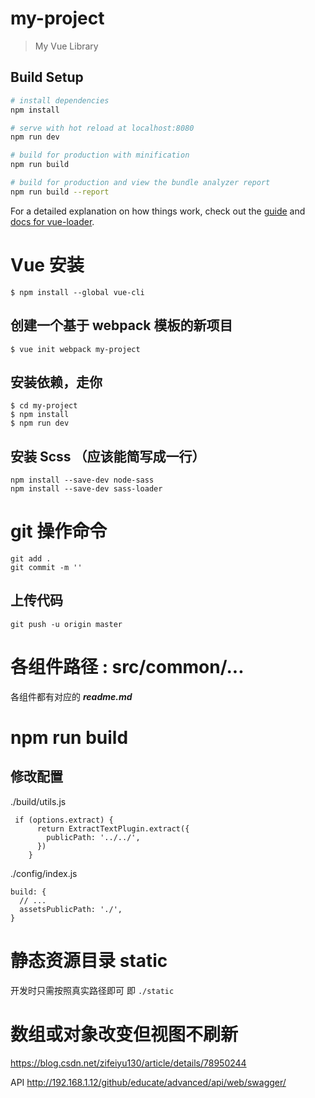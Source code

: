 # my-project

> My Vue Library

## Build Setup

``` bash
# install dependencies
npm install

# serve with hot reload at localhost:8080
npm run dev

# build for production with minification
npm run build

# build for production and view the bundle analyzer report
npm run build --report
```

For a detailed explanation on how things work, check out the [guide](http://vuejs-templates.github.io/webpack/) and [docs for vue-loader](http://vuejs.github.io/vue-loader).


# Vue 安装
```
$ npm install --global vue-cli
```
## 创建一个基于 webpack 模板的新项目
```
$ vue init webpack my-project
```
## 安装依赖，走你
```
$ cd my-project
$ npm install
$ npm run dev
```
## 安装 Scss （应该能简写成一行）
```
npm install --save-dev node-sass
npm install --save-dev sass-loader
```


# git 操作命令
```
git add .
git commit -m ''
```
## 上传代码
```
git push -u origin master
```
# 各组件路径 : src/common/...
各组件都有对应的 ***readme.md***


# npm run build
## 修改配置
./build/utils.js
```
 if (options.extract) {
      return ExtractTextPlugin.extract({
        publicPath: '../../',
      })
    }
```
./config/index.js
```
build: {
  // ...
  assetsPublicPath: './',
}
```
# 静态资源目录 static
开发时只需按照真实路径即可
即 `./static`


# 数组或对象改变但视图不刷新
https://blog.csdn.net/zifeiyu130/article/details/78950244







API
http://192.168.1.12/github/educate/advanced/api/web/swagger/

